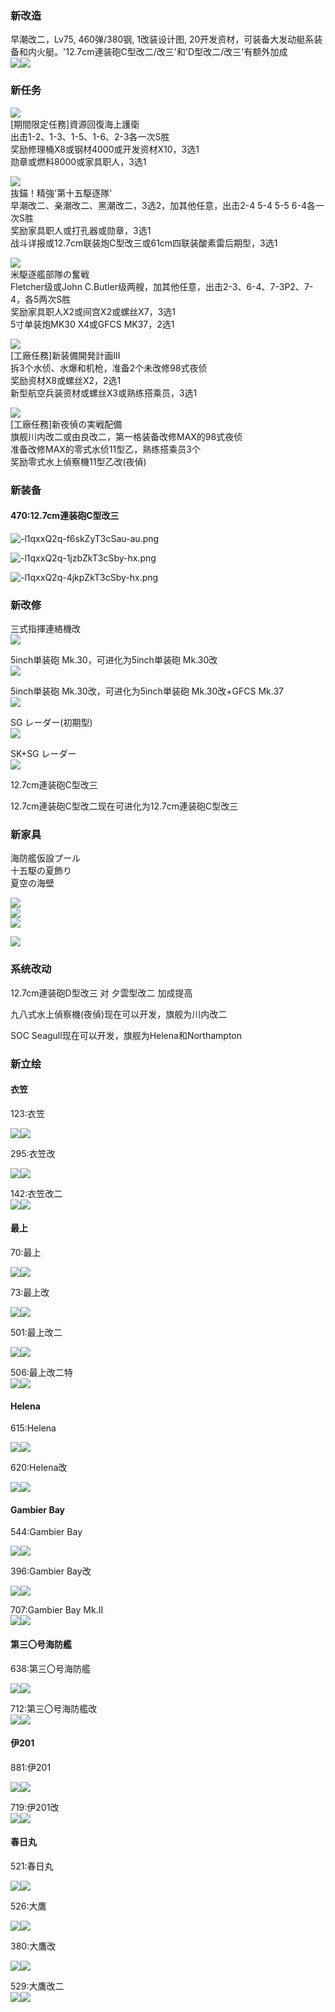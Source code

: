 <a name="fcdcccda"></a>
### 新改造

早潮改二，Lv75, 460弹/380钢, 1改装设计图, 20开发资材，可装备大发动艇系装备和内火艇。'12.7cm連装砲C型改二/改三'和'D型改二/改三'有额外加成<br />![](https://img.nga.178.com/attachments/mon_202207/13/-l1qxxQ2q-kg7xZfT3cSgm-qj.png#crop=0&crop=0&crop=1&crop=1&id=sp0jm&originHeight=955&originWidth=598&originalType=binary&ratio=1&rotation=0&showTitle=false&status=done&style=none&title=)![](https://img.nga.178.com/attachments/mon_202207/13/-l1qxxQ2q-ew6ZcT1kSej-q3.png#crop=0&crop=0&crop=1&crop=1&id=TC9TH&originHeight=939&originWidth=523&originalType=binary&ratio=1&rotation=0&showTitle=false&status=done&style=none&title=)

<a name="62c81f89"></a>
### 新任务

![](https://img.nga.178.com/attachments/mon_202207/13/-4ada3Q2q-h9ddZfT3cSqa-2r.png#crop=0&crop=0&crop=1&crop=1&id=EA4pW&originHeight=99&originWidth=946&originalType=binary&ratio=1&rotation=0&showTitle=false&status=done&style=none&title=)<br />[期間限定任務]資源回復海上護衛<br />出击1-2、1-3、1-5、1-6、2-3各一次S胜<br />奖励修理桶X8或钢材4000或开发资材X10，3选1<br />勋章或燃料8000或家具职人，3选1

![](https://img.nga.178.com/attachments/mon_202207/13/-4ada3Q2q-5xwmZfT3cSqd-2m.png#crop=0&crop=0&crop=1&crop=1&id=flukG&originHeight=94&originWidth=949&originalType=binary&ratio=1&rotation=0&showTitle=false&status=done&style=none&title=)<br />抜錨！精強'第十五駆逐隊'<br />早潮改二、亲潮改二、黑潮改二，3选2，加其他任意，出击2-4 5-4 5-5 6-4各一次S胜<br />奖励家具职人或打孔器或勋章，3选1<br />战斗详报或12.7cm联装炮C型改三或61cm四联装酸素雷后期型，3选1

![](https://img.nga.178.com/attachments/mon_202207/18/-4ada3Q2q-aer7ZfT3cSq9-2p.png#crop=0&crop=0&crop=1&crop=1&id=xUgHu&originHeight=97&originWidth=945&originalType=binary&ratio=1&rotation=0&showTitle=false&status=done&style=none&title=)<br />米駆逐艦部隊の奮戦<br />Fletcher级或John C.Butler级两艘，加其他任意，出击2-3、6-4、7-3P2、7-4，各5两次S胜<br />奖励家具职人X2或间宫X2或螺丝X7，3选1<br />5寸单装炮MK30 X4或GFCS MK37，2选1

![](https://img.nga.178.com/attachments/mon_202207/13/-4ada3Q2q-ij0bZfT3cSq9-2n.png#crop=0&crop=0&crop=1&crop=1&id=Xc58X&originHeight=95&originWidth=945&originalType=binary&ratio=1&rotation=0&showTitle=false&status=done&style=none&title=)<br />[工廠任務]新装備開発計画III<br />拆3个水侦、水爆和机枪，准备2个未改修98式夜侦<br />奖励资材X8或螺丝X2，2选1<br />新型航空兵装资材或螺丝X3或熟练搭乘员，3选1

![](https://img.nga.178.com/attachments/mon_202207/13/-4ada3Q2q-jw9bZfT3cSqb-2m.png#crop=0&crop=0&crop=1&crop=1&id=NKXPR&originHeight=94&originWidth=947&originalType=binary&ratio=1&rotation=0&showTitle=false&status=done&style=none&title=)<br />[工廠任務]新夜偵の実戦配備<br />旗舰川内改二或由良改二，第一格装备改修MAX的98式夜侦<br />准备改修MAX的零式水侦11型乙，熟练搭乘员3个<br />奖励零式水上偵察機11型乙改(夜偵)

<a name="3829a40d"></a>
### 新装备

<a name="Ay9Px"></a>
#### 470:12.7cm連装砲C型改三

![-l1qxxQ2q-f6skZyT3cSau-au.png](https://cdn.nlark.com/yuque/0/2022/png/27826185/1659854326882-9017ef8a-dda2-40d2-a43d-ef09ab8686a6.png#clientId=ufab7ed32-c320-4&crop=0&crop=0&crop=1&crop=1&from=drop&id=u08a24a15&name=-l1qxxQ2q-f6skZyT3cSau-au.png&originHeight=390&originWidth=390&originalType=binary&ratio=1&rotation=0&showTitle=false&size=352579&status=done&style=none&taskId=u49c95d8e-46d2-4e3f-b4dd-49ba3e16759&title=)

![-l1qxxQ2q-1jzbZkT3cSby-hx.png](https://cdn.nlark.com/yuque/0/2022/png/27826185/1659854329856-aecfa382-baa4-4f31-92a9-d11511c6bf0b.png#clientId=ufab7ed32-c320-4&crop=0&crop=0&crop=1&crop=1&from=drop&id=u74615ae3&name=-l1qxxQ2q-1jzbZkT3cSby-hx.png&originHeight=645&originWidth=430&originalType=binary&ratio=1&rotation=0&showTitle=false&size=207095&status=done&style=none&taskId=u0283df04-2a21-4d36-aed5-07e61cba478&title=)

![-l1qxxQ2q-4jkpZkT3cSby-hx.png](https://cdn.nlark.com/yuque/0/2022/png/27826185/1659854333825-94be7dc3-b3ad-4754-a35b-7e9105d7b2fd.png#clientId=ufab7ed32-c320-4&crop=0&crop=0&crop=1&crop=1&from=drop&id=u348d17ab&name=-l1qxxQ2q-4jkpZkT3cSby-hx.png&originHeight=645&originWidth=430&originalType=binary&ratio=1&rotation=0&showTitle=false&size=209074&status=done&style=none&taskId=ufb938b7f-009d-4201-82ff-fc2ca4c5e0f&title=)
<a name="90fd5dc9"></a>
### 新改修

三式指揮連絡機改<br />![](https://img.nga.178.com/attachments/mon_202207/13/-4ada3Q2q-347eZ2kT3cSt8-ft.png#crop=0&crop=0&crop=1&crop=1&id=fMl6E&originHeight=569&originWidth=1052&originalType=binary&ratio=1&rotation=0&showTitle=false&status=done&style=none&title=)

5inch単装砲 Mk.30，可进化为5inch単装砲 Mk.30改<br />![](https://img.nga.178.com/attachments/mon_202207/13/-4ada3Q2q-iqytZ2jT3cSt6-fo.png#crop=0&crop=0&crop=1&crop=1&id=EzVjh&originHeight=564&originWidth=1050&originalType=binary&ratio=1&rotation=0&showTitle=false&status=done&style=none&title=)

5inch単装砲 Mk.30改，可进化为5inch単装砲 Mk.30改+GFCS Mk.37<br />![](https://img.nga.178.com/attachments/mon_202207/13/-4ada3Q2q-kzcwZ2kT3cSt6-fp.png#crop=0&crop=0&crop=1&crop=1&id=JVtqW&originHeight=565&originWidth=1050&originalType=binary&ratio=1&rotation=0&showTitle=false&status=done&style=none&title=)

SG レーダー(初期型)<br />![](https://img.nga.178.com/attachments/mon_202207/13/-4ada3Q2q-gbf6Z2jT3cSt8-fn.png#crop=0&crop=0&crop=1&crop=1&id=jCJrp&originHeight=563&originWidth=1052&originalType=binary&ratio=1&rotation=0&showTitle=false&status=done&style=none&title=)

SK+SG レーダー<br />![](https://img.nga.178.com/attachments/mon_202207/13/-4ada3Q2q-52txZ2lT3cSt7-fu.png#crop=0&crop=0&crop=1&crop=1&id=rVcJT&originHeight=570&originWidth=1051&originalType=binary&ratio=1&rotation=0&showTitle=false&status=done&style=none&title=)

12.7cm連装砲C型改三

12.7cm連装砲C型改二现在可进化为12.7cm連装砲C型改三

<a name="6cee31c5"></a>
### 新家具

海防艦仮設プール<br />十五駆の夏飾り<br />夏空の海壁

![](https://img.nga.178.com/attachments/mon_202207/13/-4ada3Q2q-fvugZ1lT3cSsj-dk.png#crop=0&crop=0&crop=1&crop=1&id=tDbAk&originHeight=488&originWidth=1027&originalType=binary&ratio=1&rotation=0&showTitle=false&status=done&style=none&title=)<br />![](https://img.nga.178.com/attachments/mon_202207/13/-4ada3Q2q-3ts6Z1oT3cSso-dq.png#crop=0&crop=0&crop=1&crop=1&id=wD72O&originHeight=494&originWidth=1032&originalType=binary&ratio=1&rotation=0&showTitle=false&status=done&style=none&title=)<br />![](https://img.nga.178.com/attachments/mon_202207/13/-4ada3Q2q-d6v8Z1oT3cSsn-dr.png#crop=0&crop=0&crop=1&crop=1&id=giM2S&originHeight=495&originWidth=1031&originalType=binary&ratio=1&rotation=0&showTitle=false&status=done&style=none&title=)

![](https://img.nga.178.com/attachments/mon_202207/13/-4ada3Q2q-fogXeZ3tT3cSxd-jy.png#crop=0&crop=0&crop=1&crop=1&id=mP7ir&originHeight=718&originWidth=1201&originalType=binary&ratio=1&rotation=0&showTitle=false&status=done&style=none&title=)

<a name="41bb986a"></a>
### 系统改动

12.7cm連装砲D型改三 对 夕雲型改二 加成提高

九八式水上偵察機(夜偵)现在可以开发，旗舰为川内改二

SOC Seagull现在可以开发，旗舰为Helena和Northampton

<a name="9c7d438e"></a>
### 新立绘

<a name="99cad1e3"></a>
#### 衣笠

123:衣笠

![](https://img.nga.178.com/attachments/mon_202207/13/-l1qxxQ2q-797zK2kT1kSe2-td.png#crop=0&crop=0&crop=1&crop=1&id=mNW5X&originHeight=1057&originWidth=506&originalType=binary&ratio=1&rotation=0&showTitle=false&status=done&style=none&title=)![](https://img.nga.178.com/attachments/mon_202207/13/-l1qxxQ2q-8876K24T1kShf-n9.png#crop=0&crop=0&crop=1&crop=1&id=lT089&originHeight=837&originWidth=627&originalType=binary&ratio=1&rotation=0&showTitle=false&status=done&style=none&title=)

295:衣笠改

![](https://img.nga.178.com/attachments/mon_202207/13/-l1qxxQ2q-9w74K2kT1kSe2-td.png#crop=0&crop=0&crop=1&crop=1&id=ep89H&originHeight=1057&originWidth=506&originalType=binary&ratio=1&rotation=0&showTitle=false&status=done&style=none&title=)![](https://img.nga.178.com/attachments/mon_202207/13/-l1qxxQ2q-af5mK24T1kShf-n9.png#crop=0&crop=0&crop=1&crop=1&id=frFz1&originHeight=837&originWidth=627&originalType=binary&ratio=1&rotation=0&showTitle=false&status=done&style=none&title=)

142:衣笠改二<br />![](https://img.nga.178.com/attachments/mon_202207/13/-l1qxxQ2q-kahlZvT3cSe2-td.png#crop=0&crop=0&crop=1&crop=1&id=moXbx&originHeight=1057&originWidth=506&originalType=binary&ratio=1&rotation=0&showTitle=false&status=done&style=none&title=)![](https://img.nga.178.com/attachments/mon_202207/13/-l1qxxQ2q-bmvK2aT1kShf-n9.png#crop=0&crop=0&crop=1&crop=1&id=ePaTs&originHeight=837&originWidth=627&originalType=binary&ratio=1&rotation=0&showTitle=false&status=done&style=none&title=)

<a name="2780d276"></a>
#### 最上

70:最上

![](https://img.nga.178.com/attachments/mon_202207/13/-l1qxxQ2q-k8h0ZaT1kSfc-v2.png#crop=0&crop=0&crop=1&crop=1&id=boqRi&originHeight=1118&originWidth=552&originalType=binary&ratio=1&rotation=0&showTitle=false&status=done&style=none&title=)![](https://img.nga.178.com/attachments/mon_202207/13/-l1qxxQ2q-jitrK2lT1kSgf-tf.png#crop=0&crop=0&crop=1&crop=1&id=QvBbr&originHeight=1059&originWidth=591&originalType=binary&ratio=1&rotation=0&showTitle=false&status=done&style=none&title=)

73:最上改

![](https://img.nga.178.com/attachments/mon_202207/13/-l1qxxQ2q-kmamZaT1kSfc-v2.png#crop=0&crop=0&crop=1&crop=1&id=WmSKI&originHeight=1118&originWidth=552&originalType=binary&ratio=1&rotation=0&showTitle=false&status=done&style=none&title=)![](https://img.nga.178.com/attachments/mon_202207/13/-l1qxxQ2q-1o83K2lT1kSgf-tf.png#crop=0&crop=0&crop=1&crop=1&id=hRH2o&originHeight=1059&originWidth=591&originalType=binary&ratio=1&rotation=0&showTitle=false&status=done&style=none&title=)

501:最上改二

![](https://img.nga.178.com/attachments/mon_202207/13/-l1qxxQ2q-32olK2dT1kSdk-qv.png#crop=0&crop=0&crop=1&crop=1&id=skox1&originHeight=967&originWidth=488&originalType=binary&ratio=1&rotation=0&showTitle=false&status=done&style=none&title=)![](https://img.nga.178.com/attachments/mon_202207/13/-l1qxxQ2q-3bzhK2gT1kSdk-qv.png#crop=0&crop=0&crop=1&crop=1&id=RUNgW&originHeight=967&originWidth=488&originalType=binary&ratio=1&rotation=0&showTitle=false&status=done&style=none&title=)

506:最上改二特<br />![](https://img.nga.178.com/attachments/mon_202207/13/-l1qxxQ2q-19uuK2eT1kSdk-qv.png#crop=0&crop=0&crop=1&crop=1&id=QencU&originHeight=967&originWidth=488&originalType=binary&ratio=1&rotation=0&showTitle=false&status=done&style=none&title=)![](https://img.nga.178.com/attachments/mon_202207/13/-l1qxxQ2q-2n8oK2hT1kSdk-qv.png#crop=0&crop=0&crop=1&crop=1&id=kTcma&originHeight=967&originWidth=488&originalType=binary&ratio=1&rotation=0&showTitle=false&status=done&style=none&title=)

<a name="Helena"></a>
#### Helena

615:Helena

![](https://img.nga.178.com/attachments/mon_202207/13/-l1qxxQ2q-e4o7ZdT1kSfb-qe.png#crop=0&crop=0&crop=1&crop=1&id=tD9wr&originHeight=950&originWidth=551&originalType=binary&ratio=1&rotation=0&showTitle=false&status=done&style=none&title=)![](https://img.nga.178.com/attachments/mon_202207/13/-l1qxxQ2q-l3fbZcT3cSj2-i4.png#crop=0&crop=0&crop=1&crop=1&id=EIqDO&originHeight=652&originWidth=686&originalType=binary&ratio=1&rotation=0&showTitle=false&status=done&style=none&title=)

620:Helena改 

![](https://img.nga.178.com/attachments/mon_202207/13/-l1qxxQ2q-3fp4ZdT1kSfb-qe.png#crop=0&crop=0&crop=1&crop=1&id=hz70I&originHeight=950&originWidth=551&originalType=binary&ratio=1&rotation=0&showTitle=false&status=done&style=none&title=)![](https://img.nga.178.com/attachments/mon_202207/13/-l1qxxQ2q-epjnZcT3cSj2-i4.png#crop=0&crop=0&crop=1&crop=1&id=aw497&originHeight=652&originWidth=686&originalType=binary&ratio=1&rotation=0&showTitle=false&status=done&style=none&title=)

<a name="f747d450"></a>
#### Gambier Bay

544:Gambier Bay 

![](https://img.nga.178.com/attachments/mon_202207/13/-l1qxxQ2q-62krZbT1kSh8-rp.png#crop=0&crop=0&crop=1&crop=1&id=B4sjv&originHeight=997&originWidth=620&originalType=binary&ratio=1&rotation=0&showTitle=false&status=done&style=none&title=)![](https://img.nga.178.com/attachments/mon_202207/13/-l1qxxQ2q-5evaK2nT1kSeu-hb.png#crop=0&crop=0&crop=1&crop=1&id=VKLFP&originHeight=623&originWidth=534&originalType=binary&ratio=1&rotation=0&showTitle=false&status=done&style=none&title=)

396:Gambier Bay改

![](https://img.nga.178.com/attachments/mon_202207/13/-l1qxxQ2q-51j0ZbT1kSh8-rp.png#crop=0&crop=0&crop=1&crop=1&id=HXaWI&originHeight=997&originWidth=620&originalType=binary&ratio=1&rotation=0&showTitle=false&status=done&style=none&title=)![](https://img.nga.178.com/attachments/mon_202207/13/-l1qxxQ2q-2xvtK2nT1kSeu-hb.png#crop=0&crop=0&crop=1&crop=1&id=IKhRK&originHeight=623&originWidth=534&originalType=binary&ratio=1&rotation=0&showTitle=false&status=done&style=none&title=)

707:Gambier Bay Mk.II<br />![](https://img.nga.178.com/attachments/mon_202207/13/-l1qxxQ2q-l150ZbT1kSh8-t2.png#crop=0&crop=0&crop=1&crop=1&id=QDcI0&originHeight=1046&originWidth=620&originalType=binary&ratio=1&rotation=0&showTitle=false&status=done&style=none&title=)![](https://img.nga.178.com/attachments/mon_202207/13/-l1qxxQ2q-l168K2pT1kSeu-hb.png#crop=0&crop=0&crop=1&crop=1&id=oiQYp&originHeight=623&originWidth=534&originalType=binary&ratio=1&rotation=0&showTitle=false&status=done&style=none&title=)

<a name="90b731ae"></a>
#### 第三〇号海防艦

638:第三〇号海防艦

![](https://img.nga.178.com/attachments/mon_202207/13/-l1qxxQ2q-325cK1uT1kS7y-k9.png#crop=0&crop=0&crop=1&crop=1&id=ywoHO&originHeight=729&originWidth=286&originalType=binary&ratio=1&rotation=0&showTitle=false&status=done&style=none&title=)![](https://img.nga.178.com/attachments/mon_202207/13/-l1qxxQ2q-je3eK26T1kSg7-f0.png#crop=0&crop=0&crop=1&crop=1&id=WGWMT&originHeight=540&originWidth=583&originalType=binary&ratio=1&rotation=0&showTitle=false&status=done&style=none&title=)

712:第三〇号海防艦改<br />![](https://img.nga.178.com/attachments/mon_202207/13/-l1qxxQ2q-h6baK1uT1kS7y-k9.png#crop=0&crop=0&crop=1&crop=1&id=dCZf6&originHeight=729&originWidth=286&originalType=binary&ratio=1&rotation=0&showTitle=false&status=done&style=none&title=)![](https://img.nga.178.com/attachments/mon_202207/13/-l1qxxQ2q-gp98K26T1kSg7-f0.png#crop=0&crop=0&crop=1&crop=1&id=C3qZ5&originHeight=540&originWidth=583&originalType=binary&ratio=1&rotation=0&showTitle=false&status=done&style=none&title=)

<a name="b3c82186"></a>
#### 伊201

881:伊201

![](https://img.nga.178.com/attachments/mon_202207/13/-l1qxxQ2q-iokoK28T1kS9x-oi.png#crop=0&crop=0&crop=1&crop=1&id=wQSjl&originHeight=882&originWidth=357&originalType=binary&ratio=1&rotation=0&showTitle=false&status=done&style=none&title=)![](https://img.nga.178.com/attachments/mon_202207/13/-l1qxxQ2q-i9e5K1tT1kSej-gn.png#crop=0&crop=0&crop=1&crop=1&id=nW5w3&originHeight=599&originWidth=523&originalType=binary&ratio=1&rotation=0&showTitle=false&status=done&style=none&title=)

719:伊201改<br />![](https://img.nga.178.com/attachments/mon_202207/13/-l1qxxQ2q-izzzK28T1kS9x-oi.png#crop=0&crop=0&crop=1&crop=1&id=sC5Kz&originHeight=882&originWidth=357&originalType=binary&ratio=1&rotation=0&showTitle=false&status=done&style=none&title=)![](https://img.nga.178.com/attachments/mon_202207/13/-l1qxxQ2q-13t1K1tT1kSej-gn.png#crop=0&crop=0&crop=1&crop=1&id=ufffK&originHeight=599&originWidth=523&originalType=binary&ratio=1&rotation=0&showTitle=false&status=done&style=none&title=)

<a name="23263a36"></a>
#### 春日丸

521:春日丸

![](https://img.nga.178.com/attachments/mon_202207/13/-l1qxxQ2q-gk60K18ToS84-r4.png#crop=0&crop=0&crop=1&crop=1&id=zMDgU&originHeight=976&originWidth=292&originalType=binary&ratio=1&rotation=0&showTitle=false&status=done&style=none&title=)![](https://img.nga.178.com/attachments/mon_202207/13/-l1qxxQ2q-g8p9K19ToS84-r4.png#crop=0&crop=0&crop=1&crop=1&id=hXinA&originHeight=976&originWidth=292&originalType=binary&ratio=1&rotation=0&showTitle=false&status=done&style=none&title=)

526:大鷹

![](https://img.nga.178.com/attachments/mon_202207/13/-l1qxxQ2q-fyyxK17ToS84-r4.png#crop=0&crop=0&crop=1&crop=1&id=h40Dw&originHeight=976&originWidth=292&originalType=binary&ratio=1&rotation=0&showTitle=false&status=done&style=none&title=)![](https://img.nga.178.com/attachments/mon_202207/13/-l1qxxQ2q-io40K18ToS84-r4.png#crop=0&crop=0&crop=1&crop=1&id=DiFY7&originHeight=976&originWidth=292&originalType=binary&ratio=1&rotation=0&showTitle=false&status=done&style=none&title=)

380:大鷹改

![](https://img.nga.178.com/attachments/mon_202207/13/-l1qxxQ2q-1y96K16ToS84-r4.png#crop=0&crop=0&crop=1&crop=1&id=g9p8E&originHeight=976&originWidth=292&originalType=binary&ratio=1&rotation=0&showTitle=false&status=done&style=none&title=)![](https://img.nga.178.com/attachments/mon_202207/13/-l1qxxQ2q-j0ibK17ToS84-r4.png#crop=0&crop=0&crop=1&crop=1&id=kNORB&originHeight=976&originWidth=292&originalType=binary&ratio=1&rotation=0&showTitle=false&status=done&style=none&title=)

529:大鷹改二<br />![](https://img.nga.178.com/attachments/mon_202207/13/-l1qxxQ2q-gyreK17ToS84-r4.png#crop=0&crop=0&crop=1&crop=1&id=Dptut&originHeight=976&originWidth=292&originalType=binary&ratio=1&rotation=0&showTitle=false&status=done&style=none&title=)![](https://img.nga.178.com/attachments/mon_202207/13/-l1qxxQ2q-fks1K17ToS84-r4.png#crop=0&crop=0&crop=1&crop=1&id=qWxIJ&originHeight=976&originWidth=292&originalType=binary&ratio=1&rotation=0&showTitle=false&status=done&style=none&title=)
